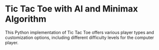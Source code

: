 # Tic Tac Toe with AI and Minimax Algorithm

This Python implementation of Tic Tac Toe offers various player types and customization options, including different difficulty levels for the computer player.
